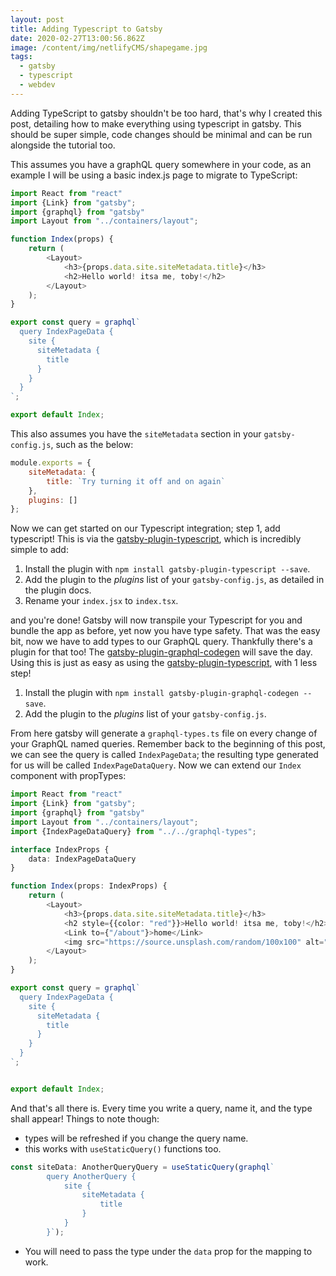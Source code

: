 ```yaml
---
layout: post
title: Adding Typescript to Gatsby
date: 2020-02-27T13:00:56.862Z
image: /content/img/netlifyCMS/shapegame.jpg
tags:
  - gatsby
  - typescript
  - webdev
---
```

Adding TypeScript to gatsby shouldn't be too hard, that's why I created this post, detailing how to make everything using typescript in gatsby. This should be super simple, code changes should be minimal and can be run alongside the tutorial too.

This assumes you have a graphQL query somewhere in your code, as an example I will be using a basic index.js page to migrate to TypeScript:

```javascript
import React from "react"
import {Link} from "gatsby";
import {graphql} from "gatsby"
import Layout from "../containers/layout";

function Index(props) {
    return (
        <Layout>
            <h3>{props.data.site.siteMetadata.title}</h3>
            <h2>Hello world! itsa me, toby!</h2>
        </Layout>
    );
}

export const query = graphql`
  query IndexPageData {
    site {
      siteMetadata {
        title
      }
    }
  }
`;

export default Index;
```

This also assumes you have the `siteMetadata` section in your `gatsby-config.js`, such as the below:

```javascript
module.exports = {
    siteMetadata: {
        title: `Try turning it off and on again`
    },
    plugins: []
};
```

Now we can get started on our Typescript integration; step 1, add typescript! This is via the [gatsby-plugin-typescript](https://www.gatsbyjs.org/packages/gatsby-plugin-typescript/), which is incredibly simple to add:
 1. Install the plugin with `npm install gatsby-plugin-typescript --save`.
 2. Add the plugin to the *plugins* list of your `gatsby-config.js`, as detailed in the plugin docs.
 3. Rename your `index.jsx` to `index.tsx`.

and you're done! Gatsby will now transpile your Typescript for you and bundle the app as before, yet now you have type safety. That was the easy bit, now we have to add types to our GraphQL query. Thankfully there's a plugin for that too! The [gatsby-plugin-graphql-codegen](https://www.gatsbyjs.org/packages/gatsby-plugin-graphql-codegen/) will save the day. Using this is just as easy as using the [gatsby-plugin-typescript](https://www.gatsbyjs.org/packages/gatsby-plugin-typescript/), with 1 less step!
 1. Install the plugin with `npm install gatsby-plugin-graphql-codegen --save`.
 2. Add the plugin to the *plugins* list of your `gatsby-config.js`.

From here gatsby will generate a `graphql-types.ts` file on every change of your GraphQL named queries. Remember back to the beginning of this post, we can see the query is called `IndexPageData`; the resulting type generated for us will be called `IndexPageDataQuery`. Now we can extend our `Index` component with propTypes:

```typescript
import React from "react"
import {Link} from "gatsby";
import {graphql} from "gatsby"
import Layout from "../containers/layout";
import {IndexPageDataQuery} from "../../graphql-types";

interface IndexProps {
    data: IndexPageDataQuery
}

function Index(props: IndexProps) {
    return (
        <Layout>
            <h3>{props.data.site.siteMetadata.title}</h3>
            <h2 style={{color: "red"}}>Hello world! itsa me, toby!</h2>
            <Link to={"/about"}>home</Link>
            <img src="https://source.unsplash.com/random/100x100" alt=""/>
        </Layout>
    );
}

export const query = graphql`
  query IndexPageData {
    site {
      siteMetadata {
        title
      }
    }
  }
`;


export default Index;
```

And that's all there is. Every time you write a query, name it, and the type shall appear! Things to note though:
* types will be refreshed if you change the query name.
* this works with `useStaticQuery()` functions too.
```typescript
const siteData: AnotherQueryQuery = useStaticQuery(graphql`
        query AnotherQuery {
            site {
                siteMetadata {
                    title
                }
            }
        }`);
```
* You will need to pass the type under the `data` prop for the mapping to work.
